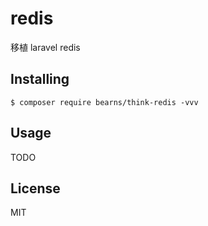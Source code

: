 # redis

移植 laravel redis

## Installing

```shell
$ composer require bearns/think-redis -vvv
```

## Usage

TODO

## License

MIT
